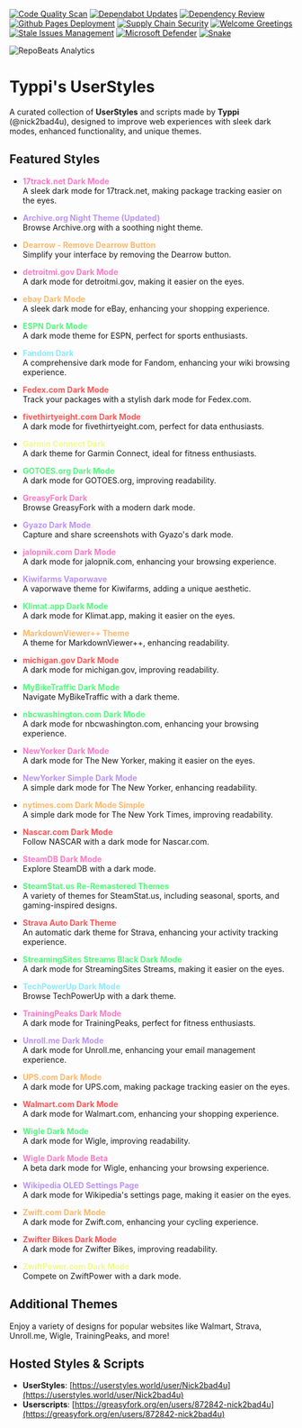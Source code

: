 [![Code Quality Scan](https://github.com/Nick2bad4u/UserStyles/actions/workflows/github-code-scanning/codeql/badge.svg)](https://github.com/Nick2bad4u/UserStyles/actions/workflows/github-code-scanning/codeql)
[![Dependabot Updates](https://github.com/Nick2bad4u/UserStyles/actions/workflows/dependabot/dependabot-updates/badge.svg)](https://github.com/Nick2bad4u/UserStyles/actions/workflows/dependabot/dependabot-updates)
[![Dependency Review](https://github.com/Nick2bad4u/UserStyles/actions/workflows/dependency-review.yml/badge.svg)](https://github.com/Nick2bad4u/UserStyles/actions/workflows/dependency-review.yml)
[![Github Pages Deployment](https://github.com/Nick2bad4u/UserStyles/actions/workflows/pages/pages-build-deployment/badge.svg)](https://github.com/Nick2bad4u/UserStyles/actions/workflows/pages/pages-build-deployment)
[![Supply Chain Security](https://github.com/Nick2bad4u/UserStyles/actions/workflows/scorecards.yml/badge.svg)](https://github.com/Nick2bad4u/UserStyles/actions/workflows/scorecards.yml)
[![Welcome Greetings](https://github.com/Nick2bad4u/UserStyles/actions/workflows/greetings.yml/badge.svg)](https://github.com/Nick2bad4u/UserStyles/actions/workflows/greetings.yml)
[![Stale Issues Management](https://github.com/Nick2bad4u/UserStyles/actions/workflows/stale.yml/badge.svg)](https://github.com/Nick2bad4u/UserStyles/actions/workflows/stale.yml)
[![Microsoft Defender](https://github.com/Nick2bad4u/UserStyles/actions/workflows/defender.yml/badge.svg)](https://github.com/Nick2bad4u/UserStyles/actions/workflows/defender.yml)
[![Snake](https://github.com/Nick2bad4u/UserStyles/actions/workflows/Snake.yml/badge.svg)](https://github.com/Nick2bad4u/UserStyles/actions/workflows/Snake.yml)

![RepoBeats Analytics](https://repobeats.axiom.co/api/embed/9831c07785869d711723400c1b0acbae9d78dc50.svg 'Repobeats analytics image')


# Typpi's UserStyles

A curated collection of **UserStyles** and scripts made by **Typpi** (@nick2bad4u), designed to improve web experiences with sleek dark modes, enhanced functionality, and unique themes.

## Featured Styles

- **<span style="color: #ff79c6;">17track.net Dark Mode</span>**  
  A sleek dark mode for 17track.net, making package tracking easier on the eyes.

- **<span style="color: #bd93f9;">Archive.org Night Theme (Updated)</span>**  
  Browse Archive.org with a soothing night theme.

- **<span style="color: #ffb86c;">Dearrow - Remove Dearrow Button</span>**  
  Simplify your interface by removing the Dearrow button.

- **<span style="color: #ff79c6;">detroitmi.gov Dark Mode</span>**  
  A dark mode for detroitmi.gov, making it easier on the eyes.

- **<span style="color: #ffb86c;">ebay Dark Mode</span>**  
  A sleek dark mode for eBay, enhancing your shopping experience.

- **<span style="color: #50fa7b;">ESPN Dark Mode</span>**  
  A dark mode theme for ESPN, perfect for sports enthusiasts.

- **<span style="color: #8be9fd;">Fandom Dark</span>**  
  A comprehensive dark mode for Fandom, enhancing your wiki browsing experience.

- **<span style="color: #ff5555;">Fedex.com Dark Mode</span>**  
  Track your packages with a stylish dark mode for Fedex.com.

- **<span style="color: #ff5555;">fivethirtyeight.com Dark Mode</span>**  
  A dark mode for fivethirtyeight.com, perfect for data enthusiasts.

- **<span style="color: #f1fa8c;">Garmin Connect Dark</span>**  
  A dark theme for Garmin Connect, ideal for fitness enthusiasts.

- **<span style="color: #50fa7b;">GOTOES.org Dark Mode</span>**  
  A dark mode for GOTOES.org, improving readability.

- **<span style="color: #ff79c6;">GreasyFork Dark</span>**  
  Browse GreasyFork with a modern dark mode.

- **<span style="color: #bd93f9;">Gyazo Dark Mode</span>**  
  Capture and share screenshots with Gyazo's dark mode.

- **<span style="color: #ff79c6;">jalopnik.com Dark Mode</span>**  
  A dark mode for jalopnik.com, enhancing your browsing experience.

- **<span style="color: #bd93f9;">Kiwifarms Vaporwave</span>**  
  A vaporwave theme for Kiwifarms, adding a unique aesthetic.

- **<span style="color: #50fa7b;">Klimat.app Dark Mode</span>**  
  A dark mode for Klimat.app, making it easier on the eyes.

- **<span style="color: #ffb86c;">MarkdownViewer++ Theme</span>**  
  A theme for MarkdownViewer++, enhancing readability.

- **<span style="color: #ff5555;">michigan.gov Dark Mode</span>**  
  A dark mode for michigan.gov, improving readability.

- **<span style="color: #50fa7b;">MyBikeTraffic Dark Mode</span>**  
  Navigate MyBikeTraffic with a dark theme.

- **<span style="color: #50fa7b;">nbcwashington.com Dark Mode</span>**  
  A dark mode for nbcwashington.com, enhancing your browsing experience.

- **<span style="color: #ff79c6;">NewYorker Dark Mode</span>**  
  A dark mode for The New Yorker, making it easier on the eyes.

- **<span style="color: #bd93f9;">NewYorker Simple Dark Mode</span>**  
  A simple dark mode for The New Yorker, enhancing readability.

- **<span style="color: #ffb86c;">nytimes.com Dark Mode Simple</span>**  
  A simple dark mode for The New York Times, improving readability.

- **<span style="color: #ff5555;">Nascar.com Dark Mode</span>**  
  Follow NASCAR with a dark mode for Nascar.com.

- **<span style="color: #ff79c6;">SteamDB Dark Mode</span>**  
  Explore SteamDB with a dark mode.

- **<span style="color: #50fa7b;">SteamStat.us Re-Remastered Themes</span>**  
  A variety of themes for SteamStat.us, including seasonal, sports, and gaming-inspired designs.

- **<span style="color: #ff5555;">Strava Auto Dark Theme</span>**  
  An automatic dark theme for Strava, enhancing your activity tracking experience.

- **<span style="color: #50fa7b;">StreamingSites Streams Black Dark Mode</span>**  
  A dark mode for StreamingSites Streams, making it easier on the eyes.

- **<span style="color: #8be9fd;">TechPowerUp Dark Mode</span>**  
  Browse TechPowerUp with a dark theme.

- **<span style="color: #ff79c6;">TrainingPeaks Dark Mode</span>**  
  A dark mode for TrainingPeaks, perfect for fitness enthusiasts.

- **<span style="color: #bd93f9;">Unroll.me Dark Mode</span>**  
  A dark mode for Unroll.me, enhancing your email management experience.

- **<span style="color: #ffb86c;">UPS.com Dark Mode</span>**  
  A dark mode for UPS.com, making package tracking easier on the eyes.

- **<span style="color: #ff5555;">Walmart.com Dark Mode</span>**  
  A dark mode for Walmart.com, enhancing your shopping experience.

- **<span style="color: #50fa7b;">Wigle Dark Mode</span>**  
  A dark mode for Wigle, improving readability.

- **<span style="color: #ff79c6;">Wigle Dark Mode Beta</span>**  
  A beta dark mode for Wigle, enhancing your browsing experience.

- **<span style="color: #bd93f9;">Wikipedia OLED Settings Page</span>**  
  A dark mode for Wikipedia's settings page, making it easier on the eyes.

- **<span style="color: #ffb86c;">Zwift.com Dark Mode</span>**  
  A dark mode for Zwift.com, enhancing your cycling experience.

- **<span style="color: #ff5555;">Zwifter Bikes Dark Mode</span>**  
  A dark mode for Zwifter Bikes, improving readability.

- **<span style="color: #f1fa8c;">ZwiftPower.com Dark Mode</span>**  
  Compete on ZwiftPower with a dark mode.

## Additional Themes

Enjoy a variety of designs for popular websites like Walmart, Strava, Unroll.me, Wigle, TrainingPeaks, and more!

## Hosted Styles & Scripts

- **UserStyles**: [https://userstyles.world/user/Nick2bad4u](https://userstyles.world/user/Nick2bad4u)
- **Userscripts**: [https://greasyfork.org/en/users/872842-nick2bad4u](https://greasyfork.org/en/users/872842-nick2bad4u)
